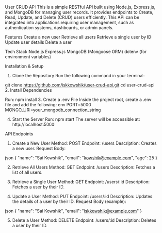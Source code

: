 User CRUD API
This is a simple RESTful API built using Node.js, Express.js, and MongoDB for managing user records. It provides endpoints to Create, Read, Update, and Delete (CRUD) users efficiently. This API can be integrated into applications requiring user management, such as authentication systems, dashboards, or admin panels.

Features
Create a new user
Retrieve all users
Retrieve a single user by ID
Update user details
Delete a user

Tech Stack
Node.js
Express.js
MongoDB (Mongoose ORM)
dotenv (for environment variables)

Installation & Setup
1. Clone the Repository
Run the following command in your terminal:

git clone https://github.com/iskkowshik/user-crud-api.git
cd user-crud-api
2. Install Dependencies

Run:
npm install
3. Create a .env File
Inside the project root, create a .env file and add the following:
env
PORT=5000
MONGO_URI=your_mongodb_connection_string

4. Start the Server
Run:
npm start
The server will be accessible at:
http://localhost:5000

API Endpoints
1. Create a New User
Method: POST
Endpoint: /users
Description: Creates a new user.
Request Body:

json
{
  "name": "Sai Kowshik",
  "email": "kowshik@example.com",
  "age": 25
}

2. Retrieve All Users
Method: GET
Endpoint: /users
Description: Fetches a list of all users.

4. Retrieve a Single User
Method: GET
Endpoint: /users/:id
Description: Fetches a user by their ID.

6. Update a User
Method: PUT
Endpoint: /users/:id
Description: Updates the details of a user by their ID.
Request Body (example):

json
{
  "name": "Sai Kowshik",
  "email": "iskkowshik@example.com"
}

5. Delete a User
Method: DELETE
Endpoint: /users/:id
Description: Deletes a user by their ID.
